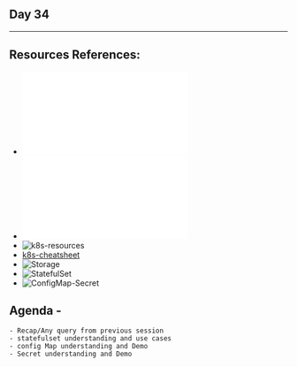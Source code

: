 ## Day 34
*************************************************************************************

## Resources References:
- ![Complete-Notes](../TrainingQueries-Agenda.txt)
- ![K8S-Contents](../K8S_DeepDive_Content.md)
- ![k8s-resources](../k8s_resources/)
- [k8s-cheatsheet](https://jamesdefabia.github.io/docs/user-guide/kubectl-cheatsheet/)
- ![Storage](../k8s_resources/10-Storage-pv-pvc/)
- ![StatefulSet](../k8s_resources/08-StatefulSet/)
- ![ConfigMap-Secret](../k8s_resources/12-Secrets-ConfigMap/)

## Agenda -
	- Recap/Any query from previous session
	- statefulset understanding and use cases
	- config Map understanding and Demo
	- Secret understanding and Demo